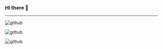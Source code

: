 ### Hi there 👋
----
![github](https://img.shields.io/badge/GitHub-000000?style=for-the-badge&logo=GitHub&logoColor=white)

![github](https://img.shields.io/badge/Visual_Studio-5C2D91?style=for-the-badge&logo=visual%20studio&logoColor=white)

![github](https://img.shields.io/badge/C-00599C?style=for-the-badge&logo=c&logoColor=white)

<!--
**DsiDerInKo/DsiDerInKo** is a ✨ _special_ ✨ repository because its `README.md` (this file) appears on your GitHub profile.

Here are some ideas to get you started:

- 🔭 I’m currently working on ...
- 🌱 I’m currently learning ...
- 👯 I’m looking to collaborate on ...
- 🤔 I’m looking for help with ...
- 💬 Ask me about ...
- 📫 How to reach me: ...
- 😄 Pronouns: ...
- ⚡ Fun fact: ...
-->
